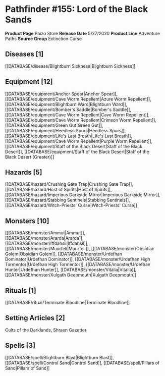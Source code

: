 ﻿---
id: '33'
name: Pathfinder 155. Lord of the Black Sands
rarity: Common
rus_type_level: null
source: null
trait: null
type: Source

---
# Pathfinder #155: Lord of the Black Sands

**Product Page** Paizo Store
**Release Date** 5/27/2020
**Product Line** Adventure Paths
**Source Group** Extinction Curse

## Diseases [1]

[[DATABASE/disease/Blightburn Sickness|Blightburn Sickness]]

## Equipment [12]

[[DATABASE/equipment/Anchor Spear|Anchor Spear]], [[DATABASE/equipment/Cave Worm Repellent|Azure Worm Repellent]], [[DATABASE/equipment/Blightburn Ward|Blightburn Ward]], [[DATABASE/equipment/Bomber's Saddle|Bomber's Saddle]], [[DATABASE/equipment/Cave Worm Repellent|Cave Worm Repellent]], [[DATABASE/equipment/Cave Worm Repellent|Crimson Worm Repellent]], [[DATABASE/equipment/Green Gut|Green Gut]], [[DATABASE/equipment/Heedless Spurs|Heedless Spurs]], [[DATABASE/equipment/Life's Last Breath|Life's Last Breath]], [[DATABASE/equipment/Cave Worm Repellent|Purple Worm Repellent]], [[DATABASE/equipment/Staff of the Black Desert|Staff of the Black Desert]], [[DATABASE/equipment/Staff of the Black Desert|Staff of the Black Desert (Greater)]]

## Hazards [5]

[[DATABASE/hazard/Crushing Gate Trap|Crushing Gate Trap]], [[DATABASE/hazard/Host of Spirits|Host of Spirits]], [[DATABASE/hazard/Imperious Darkside Mirror|Imperious Darkside Mirror]], [[DATABASE/hazard/Stabbing Sentinels|Stabbing Sentinels]], [[DATABASE/hazard/Witch-Priests' Curse|Witch-Priests' Curse]]

## Monsters [10]

[[DATABASE/monster/Ammut|Ammut]], [[DATABASE/monster/Ararda|Ararda]], [[DATABASE/monster/Iffdahsil|Iffdahsil]], [[DATABASE/monster/Muurfeli|Muurfeli]], [[DATABASE/monster/Obsidian Golem|Obsidian Golem]], [[DATABASE/monster/Urdefhan Dominator|Urdefhan Dominator]], [[DATABASE/monster/Urdefhan High Tormentor|Urdefhan High Tormentor]], [[DATABASE/monster/Urdefhan Hunter|Urdefhan Hunter]], [[DATABASE/monster/Vitalia|Vitalia]], [[DATABASE/monster/Xulgath Deepmouth|Xulgath Deepmouth]]

## Rituals [1]

[[DATABASE/ritual/Terminate Bloodline|Terminate Bloodline]]

## Setting Articles [2]

Cults of the Darklands, Shraen Gazetter

## Spells [3]

[[DATABASE/spell/Blightburn Blast|Blightburn Blast]], [[DATABASE/spell/Control Sand|Control Sand]], [[DATABASE/spell/Pillars of Sand|Pillars of Sand]]